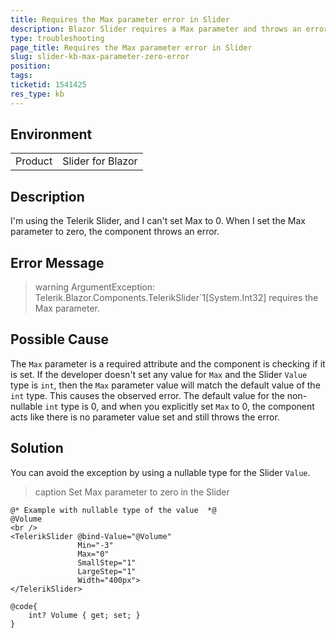 ```yaml
---
title: Requires the Max parameter error in Slider
description: Blazor Slider requires a Max parameter and throws an error if zero is set.
type: troubleshooting
page_title: Requires the Max parameter error in Slider
slug: slider-kb-max-parameter-zero-error
position: 
tags: 
ticketid: 1541425
res_type: kb
---
```


## Environment
<table>
	<tbody>
		<tr>
			<td>Product</td>
			<td>Slider for Blazor</td>
		</tr>
	</tbody>
</table>


## Description
I'm using the Telerik Slider, and I can't set Max to 0. When I set the Max parameter to zero, the component throws an error.

## Error Message
>warning ArgumentException: Telerik.Blazor.Components.TelerikSlider`1[System.Int32] requires the Max parameter.

## Possible Cause
The `Max` parameter is a required attribute and the component is checking if it is set. If the developer doesn't set any value for `Max` and the Slider `Value` type is `int`, then the `Max` parameter value will match the default value of the `int` type. This causes the observed error. The default value for the non-nullable `int` type is 0, and when you explicitly set `Max` to 0, the component acts like there is no parameter value set and still throws the error.

## Solution
You can avoid the exception by using a nullable type for the Slider `Value`.

>caption Set Max parameter to zero in the Slider

````CSHTML
@* Example with nullable type of the value  *@
@Volume
<br />
<TelerikSlider @bind-Value="@Volume"
               Min="-3"
               Max="0"
               SmallStep="1"
               LargeStep="1"
               Width="400px">
</TelerikSlider>

@code{
    int? Volume { get; set; }
}
````
